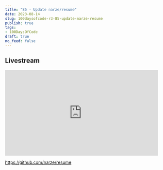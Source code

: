 ```yaml
---
title: "85 - Update narze/resume"
date: 2023-08-14
slug: 100daysofcode-r3-85-update-narze-resume
publish: true
tags:
- 100DaysOfCode
draft: true
no_feed: false
---
```


## Livestream

<iframe width="100%" style="aspect-ratio: 16 / 9;" src="https://www.youtube.com/embed/Z9TX_cWo350" title="YouTube video player" frameborder="0" allow="accelerometer; autoplay; clipboard-write; encrypted-media; gyroscope; picture-in-picture; web-share" allowfullscreen></iframe>

https://github.com/narze/resume